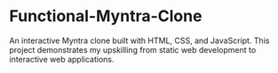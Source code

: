 # Functional-Myntra-Clone
An interactive Myntra clone built with HTML, CSS, and JavaScript. This project demonstrates my upskilling from static web development to interactive web applications.
